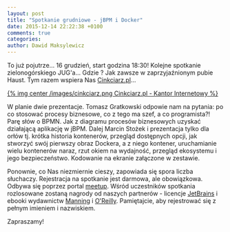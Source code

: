 ```yaml
---
layout: post
title: "Spotkanie grudniowe - jBPM i Docker"
date: 2015-12-14 22:22:38 +0100
comments: true
categories: 
author: Dawid Maksylewicz
---
```

To już pojutrze... 16 grudzień, start godzina 18:30! Kolejne spotkanie zielonogórskiego JUG'a... Gdzie ? Jak zawsze w zaprzyjaźnionym pubie Haust. Tym razem wspiera Nas <a href="http://cinkciarz.pl/" target="_blank">Cinkciarz.pl</a>...

[{% img center /images/cinkciarz.png Cinkciarz.pl - Kantor Internetowy %}](http://cinkciarz.pl)

<!-- more -->

W planie dwie prezentacje. Tomasz Gratkowski odpowie nam na pytania: po co stosować procesy biznesowe, co z tego ma szef, a co programista?! Parę słów o BPMN. Jak z diagramu procesów biznesowych uzyskać działającą aplikację w jBPM. Dalej Marcin Stożek i prezentacja tylko dla orłów tj. krótka historia kontenerów, przegląd dostępnych opcji, jak stworzyć swój pierwszy obraz Dockera, a z niego kontener, uruchamianie wielu kontenerów naraz, rzut okiem na wydajność, przegląd ekosystemu i jego bezpieczeństwo. Kodowanie na ekranie załączone w zestawie.

Ponownie, co Nas niezmiernie cieszy, zapowiada się spora liczba słuchaczy. Rejestracja na spotkanie jest darmowa, ale obowiązkowa. Odbywa się poprzez portal <a href="http://www.meetup.com/Zielona-Gora-JUG/events/227193418/" target="_blank">meetup</a>. Wśród uczestników spotkania rozlosowane zostaną nagrody od naszych partnerów - licencje <a href="http://jetbrains.com/" target="_blank">JetBrains</a> i ebooki wydawnictw <a href="http://manning.com/" target="_blank">Manning</a> i <a href="http://oreilly.com/" target="_blank">O'Reilly</a>. Pamiętajcie, aby rejestrować się z pełnym imieniem i nazwiskiem.

Zapraszamy!

